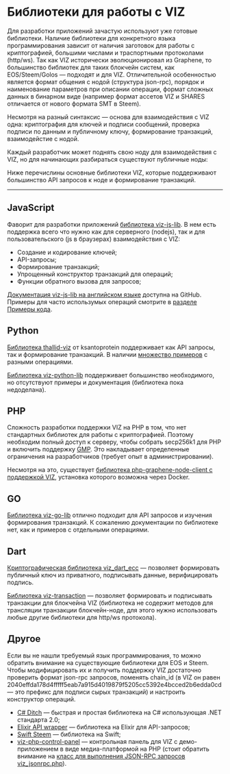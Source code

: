 # Библиотеки для работы с VIZ

Для разработки приложений зачастую используют уже готовые библиотеки. Наличие библиотеки для конкретного языка программирования зависит от наличия заготовок для работы с криптографией, большими числами и траспортными протоколами (http/ws). Так как VIZ исторически эволюционировал из Graphene, то большинство библиотек для таких блокчейн систем, как EOS/Steem/Golos — подходят и для VIZ. Отличительной особенностью является формат общения с нодой (структура json-rpc), порядок и наименование параметров при описании операции, формат сложных данных в бинарном виде (например формат ассетов VIZ и SHARES отличается от нового формата SMT в Steem).

Несмотря на разный синтаксис — основа для взаимодействия с VIZ одна: криптография для ключей и подписи сообщений, проверка подписи по данным и публичному ключу, формирование транзакций, взаимодейстие с нодой.

Каждый разработчик может поднять свою ноду для взаимодействия с VIZ, но для начинающих разбираться существуют публичные ноды:

Ниже перечислины основные библиотеки VIZ, которые поддерживают большинство API запросов к ноде и формирование транзакций.

***

## JavaScript

Фаворит для разработки приложений [библиотека viz-js-lib](https://github.com/VIZ-Blockchain/viz-js-lib). В нем есть поддержка всего что нужно как для серверного (nodejs), так и для пользовательского (js в браузерах) взаимодействия с VIZ:

 - Создание и кодирование ключей;
 - API-запросы;
 - Формирование транзакций;
 - Упрощенный конструктор транзакций для операций;
 - Функции обратного вызова для запросов;

[Документация viz-js-lib на английском языке](https://github.com/VIZ-Blockchain/viz-js-lib/tree/master/doc) доступна на GitHub. Примеры для часто использумых операций смотрите в [разделе Примеры кода](/ru/code-examples.md#viz-js-lib).

## Python

[Библиотека thallid-viz](https://github.com/ksantoprotein/thallid-viz) от ksantoprotein поддерживает как API запросы, так и формирование транзакций. В наличии [множество примеров](https://github.com/ksantoprotein/thallid-viz/tree/master/examples) с разными операциями.

[Библиотека viz-python-lib](https://github.com/VIZ-Blockchain/viz-python-lib) поддерживает большинство необходимого, но отсутствуют примеры и документация (библиотека пока недоделана).

## PHP

Сложность разработки поддержки VIZ на PHP в том, что нет стандартных библиотек для работы с криптографией. Поэтому необходим полный доступ к серверу, чтобы собрать secp256k1 для PHP и включить поддержку [GMP](https://ru.wikipedia.org/wiki/GNU_Multi-Precision_Library). Это накладывает определенные ограничения на разработчиков (требует опыт в администрировании).

Несмотря на это, существует [библиотека php-graphene-node-client с поддержкой VIZ](https://github.com/t3ran13/php-graphene-node-client), установка которого возможна через Docker.

## GO

[Библиотека viz-go-lib](https://github.com/VIZ-Blockchain/viz-go-lib) отлично подходит для API запросов и изучения формирования транзакций. К сожалению документации по библиотеке нет, как и примеров с отдельными операциями.

## Dart

[Криптографическая библиотека viz_dart_ecc](https://github.com/VizTower/viz_dart_ecc) — позволяет формировать публичный ключ из приватного, подписывать данные, верифицировать подпись.

[Библиотека viz-transaction](https://github.com/VizTower/viz-transaction) — позволяет формировать и подписывать транзакции для блокчейна VIZ (библиотека не содержит методов для трансляции транзакции блокчейн-ноде, для этого нужно использовать любые другие библиотеки для http/ws протокола).

## Другое

Если вы не нашли требуемый язык программирования, то можно обратить внимание на существующие библиотеки для EOS и Steem. Чтобы модифицировать их и получить поддержку VIZ достаточно проверить формат json-rpc запросов, поменять chain_id (в VIZ он равен 2040effda178d4fffff5eab7a915d4019879f5205cc5392e4bcced2b6edda0cd — это префикс для подписи сырых транзакций) и настроить конструктор операций.

 - [C# Ditch](https://github.com/Chainers/Ditch) — быстрая и простая библиотека на C# использующая .NET стандарта 2.0;
 - [Elixir API wrapper](https://github.com/metachaos-systems/steemex) — библиотека на Elixir для API-запросов;
 - [Swift Steem](https://github.com/steemit/swift-steem) — библиотека на Swift;
 - [viz-php-control-panel](https://github.com/VIZ-Blockchain/viz-php-control-panel) — контрольная панель для VIZ с демо-приложением в виде медиа-платформой на PHP (стоит обратить внимание на [класс для выполнения JSON-RPC запросов viz_jsonrpc.php](https://github.com/VIZ-Blockchain/viz-php-control-panel/blob/master/class/viz_jsonrpc.php)).